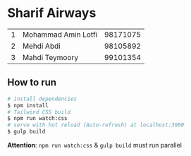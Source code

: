 # Sharif Airways
<table>
  <tr>
    <td>1</td>
    <td>Mohammad Amin Lotfi</td>
    <td>98171075</td>
  </tr>
  <tr>
    <td>2</td>
    <td>Mehdi Abdi</td>
    <td>98105892</td>
  </tr>
    <tr>
    <td>3</td>
    <td>Mahdi Teymoory</td>
    <td>99101354</td>
  </tr>
</table>

## How to run

```bash
# install dependencies
$ npm install
# Tailwind CSS build
$ npm run watch:css
# serve with hot reload (Auto-refresh) at localhost:3000
$ gulp build
```

**Attention**: ```npm run watch:css``` & ```gulp build``` must run parallel